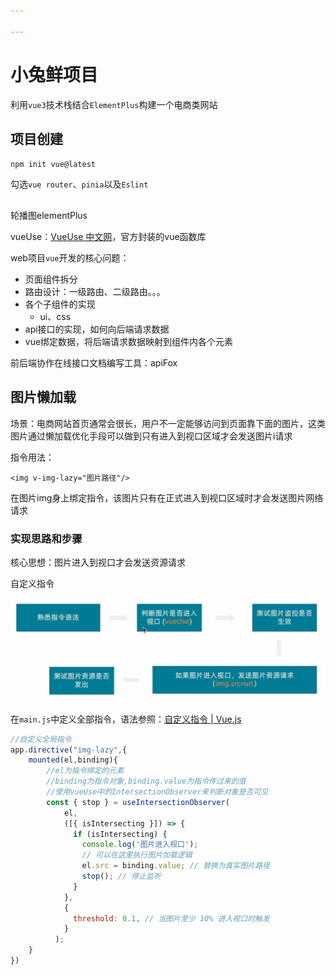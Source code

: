 ```yaml
---

---
```


# 小兔鲜项目

利用`vue3`技术栈结合`ElementPlus`构建一个电商类网站



## 项目创建

`npm init vue@latest`

勾选`vue router`、`pinia`以及`Eslint`

## 



轮播图elementPlus

vueUse：[VueUse 中文网](https://vueuse.nodejs.cn/)，官方封装的vue函数库





web项目`vue`开发的核心问题：

- 页面组件拆分
- 路由设计：一级路由、二级路由。。。
- 各个子组件的实现
  - ui、css
- api接口的实现，如何向后端请求数据
- vue绑定数据，将后端请求数据映射到组件内各个元素



前后端协作在线接口文档编写工具：apiFox



## 图片懒加载

场景：电商网站首页通常会很长，用户不一定能够访问到页面靠下面的图片，这类图片通过懒加载优化手段可以做到只有进入到视口区域才会发送图片i请求

指令用法：

```vue
<img v-img-lazy="图片路径"/>
```

在图片img身上绑定指令，该图片只有在正式进入到视口区域时才会发送图片网络请求

### 实现思路和步骤

核心思想：图片进入到视口才会发送资源请求

自定义指令

![image-20250504102643654](./%E5%B0%8F%E5%85%94%E9%B2%9C%E9%A1%B9%E7%9B%AE/image-20250504102643654.png)

在`main.js`中定义全部指令，语法参照：[自定义指令 | Vue.js](https://cn.vuejs.org/guide/reusability/custom-directives.html#introduction)

```js
//自定义全局指令
app.directive("img-lazy",{
    mounted(el,binding){
        //el为指令绑定的元素
        //binding为指令对象,binding.value为指令传过来的值
        //使用vueUse中的IntersectionObserver来判断对象是否可见
        const { stop } = useIntersectionObserver(
            el,
            ([{ isIntersecting }]) => {
              if (isIntersecting) {
                console.log('图片进入视口');
                // 可以在这里执行图片加载逻辑
                el.src = binding.value; // 替换为真实图片路径
                stop(); // 停止监听
              }
            },
            {
              threshold: 0.1, // 当图片至少 10% 进入视口时触发
            }
          );
    }
})
```


